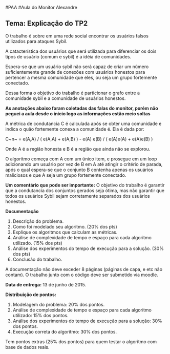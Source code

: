 
#PAA
#Aula do Monitor Alexandre

## Tema: Explicação do TP2

O trabalho é sobre em uma rede social encontrar os usuários
falsos utilizados para ataques Sybil.

A catacterística dos usuários que será utilizada para diferenciar
os dois tipos de usuário (comum e sybil) é a idéia de comunidades.

Espera-se que um usuário sybil não será capaz de criar um número
suficientemente grande de conexões com usuários honestos para
pertencer a mesma comunidade que eles, ou seja um grupo fortemente conectado.

Dessa forma o objetivo do trabalho é particionar o grafo entre a comunidade sybil
e a comunidade de usuários honestos.

**As anotações abaixo foram coletadas das falas do monitor, porém
não peguei a aula desde o início logo as informações estão meio soltas**

A métrica de condutancia C é calculada após se obter uma comunidade
e indica o quão fortemente conexa a comunidade é. Ela é dada por:

C~n~ = e(A,A) / ( e(A,A) + e(A,B) ) - e(A) e(B) / ( e(A)e(A) + e(A)e(B) )

Onde A é a região honesta e B é a região que ainda não se explorou.

O algoritmo começa com A com um único item, e prosegue em um loop
adicionando um usuário por vez de B em A até atingir o critério de parada,
após o qual espera-se que o conjunto B contenha apenas os usuários maliciosos
e que A seja um grupo fortemente conectado.

**Um comentário que pode ser importante:** O objetivo do trabalho é 
garantir que a condutancia dos conjuntos gerados seja ótima, mas não
garantir que todos os usuários Sybil sejam corretamente separados
dos usuários honestos.

**Documentação**

1. Descrição do problema.
2. Como foi modelado seu algoritmo. (20% dos pts)
3. Explique os algoritmos que calculam as métricas.
4. Análise de complexidade de tempo e espaço para cada algoritmo utilizado. (15% dos pts)
5. Análise dos experimentos do tempo de execução para a solução. (30% dos pts)
6. Conclusão do trabalho.

A documentação não deve exceder 8 páginas (páginas de capa, e etc não contam). O trabalho junto com o código deve ser submetido
via moodle.

**Data de entrega:** 13 de junho de 2015.

**Distribuição de pontos:**

1. Modelagem do problema: 20% dos pontos.
2. Análise de complexidade de tempo e espaço para cada algoritmo utilizado: 15% dos pontos.
3. Análise dos experimentos do tempo de execução para a solução: 30% dos pontos.
4. Execução correta do algoritmo: 30% dos pontos.

Tem pontos extras (25% dos pontos) para quem testar o algoritmo com base de dados reais.




